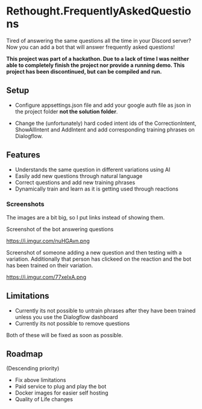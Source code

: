 # Rethought.FrequentlyAskedQuestions

Tired of answering the same questions all the time in your Discord server? Now you can add a bot that will answer frequently asked questions!

**This project was part of a hackathon. Due to a lack of time I was neither able to completely finish the project nor provide a running demo. This project has been discontinued, but can be compiled and run.**

## Setup

- Configure appsettings.json file and add your google auth file as json in the project folder **not the solution folder**.

- Change the (unfortunately) hard coded intent ids of the CorrectionIntent, ShowAllIntent and AddIntent and add corresponding training phrases on Dialogflow.

## Features

- Understands the same question in different variations using AI
- Easily add new questions through natural language
- Correct questions and add new training phrases
- Dynamically train and learn as it is getting used through reactions

### Screenshots

The images are a bit big, so I put links instead of showing them.

Screenshot of the bot answering questions

https://i.imgur.com/nuHGAvn.png


Screenshot of someone adding a new question and then testing with a variation.
Additionally that person has clickeed on the reaction and the bot has been trained on their variation.

https://i.imgur.com/77xeIxA.png




## Limitations

- Currently its not possible to untrain phrases after they have been trained unless you use the Dialogflow dashboard
- Currently its not possible to remove questions

Both of these will be fixed as soon as possible.

## Roadmap

(Descending priority)
- Fix above limitations
- Paid service to plug and play the bot
- Docker images for easier self hosting
- Quality of Life changes

